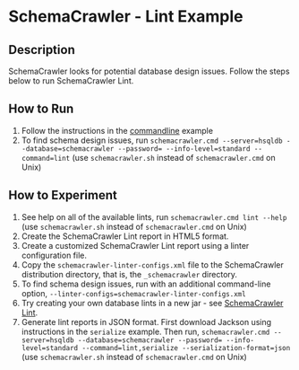 # SchemaCrawler - Lint Example

## Description
SchemaCrawler looks for potential database design issues. Follow the steps
below to run SchemaCrawler Lint.

## How to Run
1. Follow the instructions in the [commandline](../commandline/commandline-readme.html) example 
2. To find schema design issues, run 
   `schemacrawler.cmd --server=hsqldb --database=schemacrawler --password= --info-level=standard --command=lint` 
   (use `schemacrawler.sh` instead of `schemacrawler.cmd` on Unix)

## How to Experiment
1. See help on all of the available lints, run 
   `schemacrawler.cmd lint --help` 
   (use `schemacrawler.sh` instead of `schemacrawler.cmd` on Unix)
2. Create the SchemaCrawler Lint report in HTML5 format. 
3. Create a customized SchemaCrawler Lint report using a linter configuration file. 
  1. Copy the `schemacrawler-linter-configs.xml` file to the SchemaCrawler distribution directory, that is, the `_schemacrawler` directory.
  2. To find schema design issues, run with an additional command-line option,
    `--linter-configs=schemacrawler-linter-configs.xml`
4. Try creating your own database lints in a new jar - see [SchemaCrawler Lint](https://www.schemacrawler.com/lint.html). 
5. Generate lint reports in JSON format. First download Jackson using instructions in the `serialize` example.
   Then run, 
   `schemacrawler.cmd --server=hsqldb --database=schemacrawler --password= --info-level=standard --command=lint,serialize --serialization-format=json` 
   (use `schemacrawler.sh` instead of `schemacrawler.cmd` on Unix)
